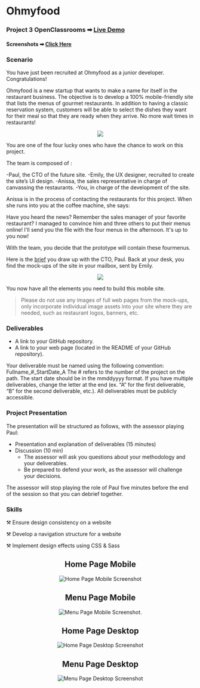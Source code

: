 # Ohmyfood
### Project 3 OpenClassrooms ➡ [Live Demo](https://jjoslin07.github.io/OhMyFood/)
#### Screenshots ➡ [Click Here](#screenshots)
### Scenario
You have just been recruited at Ohmyfood as a junior developer. Congratulations!

Ohmyfood is a new startup that wants to make a name for itself in the restaurant business. The objective is to develop a 100% mobile-friendly site that lists the menus of gourmet restaurants. In addition to having a classic reservation system, customers will be able to select the dishes they want for their meal so that they are ready when they arrive. No more wait times in restaurants!
<p align="center"> 
<img src="https://user-images.githubusercontent.com/73438491/124780109-3147a780-def7-11eb-83bf-4dfeab82b095.png" />
</p>

You are one of the four lucky ones who have the chance to work on this project.

The team is composed of :

-Paul, the CTO of the future site.
-Emily, the UX designer, recruited to create the site’s UI design.
-Anissa, the sales representative in charge of canvassing the restaurants.
-You, in charge of the development of the site.

Anissa is in the process of contacting the restaurants for this project. When she runs into you at the coffee machine, she says: 

Have you heard the news? Remember the sales manager of your favorite restaurant? I managed to convince him and three others to put their menus online! I'll send you the file with the four menus in the afternoon. It's up to you now!

With the team, you decide that the prototype will contain these fourmenus.  

Here is the [brief](https://s3-eu-west-1.amazonaws.com/course.oc-static.com/projects/Web%20Developer%20P3/Creative%20Brief%20-%20Ohmyfood!.pdf) you draw up with the CTO, Paul.
Back at your desk, you find the mock-ups of the site in your mailbox, sent by Emily.

<p align="center">
 <img src="https://user-images.githubusercontent.com/73438491/124781074-f8f49900-def7-11eb-822d-b3d3749da4a8.png" />
</p>

You now have all the elements you need to build this mobile site. 

> Please do not use any images of full web pages from the mock-ups, only incorporate individual image assets into your site where they are needed, such as restaurant logos, banners, etc.

### Deliverables
- A link to your GitHub repository.
- A link to your web page (located in the README of your GitHub repository). 

Your deliverable must be named using the following convention: Fullname_#_StartDate_A The # refers to the number of the project on the path. The start date should be in the mmddyyyy format. If you have multiple deliverables, change the letter at the end (ex. “A” for the first deliverable, “B” for the second deliverable, etc.). All deliverables must be publicly accessible.

### Project Presentation 

The presentation will be structured as follows, with the assessor playing Paul:
- Presentation and explanation of deliverables (15 minutes)
- Discussion (10 min)
  - The assessor will ask you questions about your methodology and your deliverables.
  - Be prepared to defend your work, as the assessor will challenge your decisions.

The assessor will stop playing the role of Paul five minutes before the end of the session so that you can debrief together.

### Skills

⚒ Ensure design consistency on a website

⚒ Develop a navigation structure for a website

⚒ Implement design effects using CSS & Sass

<div id="screenshots" align="center">
 <h2>Home Page Mobile</h3>
 <img src="https://user-images.githubusercontent.com/73438491/124795448-e59bfa80-df04-11eb-977f-a1af08982624.png" alt="Home Page Mobile Screenshot" />
 <br>
 <h2>Menu Page Mobile </h3>
 <img src="https://user-images.githubusercontent.com/73438491/124795519-f8163400-df04-11eb-849d-bba35182fe52.png" alt="Menu Page Mobile Screenshot" />.
  <h2>Home Page Desktop</h3>
 <img src="https://user-images.githubusercontent.com/73438491/124796383-f4cf7800-df05-11eb-92b0-9013e6c6c40c.png" alt="Home Page Desktop Screenshot" />
 <br>
 <h2>Menu Page Desktop </h3>
 <img src="https://user-images.githubusercontent.com/73438491/124796246-cc477e00-df05-11eb-95bb-83de71ebe86e.png" alt="Menu Page Desktop Screenshot" />
 </div>

